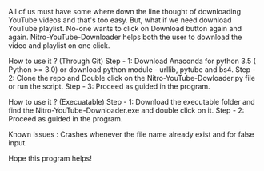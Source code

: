 All of us must have some where down the line thought of downloading YouTube videos and that's too easy. But, what if we need download YouTube playlist. No-one wants to click on Download button again and again. Nitro-YouTube-Downloader helps both the user to download the video and playlist on one click.

How to use it ? (Through Git) Step - 1: Download Anaconda for python 3.5 ( Python >= 3.0) or download python module - urllib, pytube and bs4. Step - 2: Clone the repo and Double click on the Nitro-YouTube-Dowloader.py file or run the script. Step - 3: Proceed as guided in the program.


How to use it ? (Execuatable) Step - 1: Download the executable folder and find the Nitro-YouTube-Downloader.exe and double click on it. Step - 2: Proceed as guided in the program.

Known Issues : Crashes whenever the file name already exist and for false input.

Hope this program helps!

